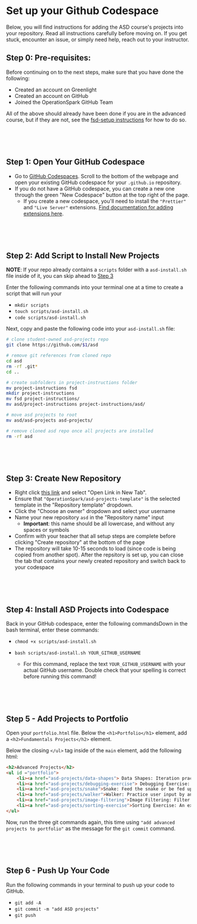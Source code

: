 # Set up your Github Codespace

Below, you will find instructions for adding the ASD course's projects into your repository. Read all instructions carefully before moving on. If you get stuck, encounter an issue, or simply need help, reach out to your instructor.

## Step 0: Pre-requisites:

Before continuing on to the next steps, make sure that you have done the following:

- Created an account on Greenlight
- Created an account on GitHub
- Joined the OperationSpark GitHub Team

All of the above should already have been done if you are in the advanced course, but if they are not, see the <a href="https://github.com/OperationSpark/fsd-setup">fsd-setup instructions</a> for how to do so.

<br><br><br>

## Step 1: Open Your GitHub Codespace

- Go to [GitHub Codespaces](https://github.com/codespaces). Scroll to the bottom of the webpage and open your existing GitHub codespace for your `.github.io` repository.
- If you do not have a GitHub codespace, you can create a new one through the green "New Codespace" button at the top right of the page.
    - If you create a new codespace, you'll need to install the `"Prettier"` and `"Live Server"` extensions. [Find documentation for adding extensions here](https://docs.github.com/en/codespaces/getting-started/quickstart#personalizing-with-an-extension).

<br><br><br>

## Step 2: Add Script to Install New Projects

**NOTE**: If your repo already contains a `scripts` folder with a `asd-install.sh` file inside of it, you can skip ahead to [Step 3](#step-3-create-new-repository)

Enter the following commands into your terminal one at a time to create a script that will run your

- `mkdir scripts`
- `touch scripts/asd-install.sh`
- `code scripts/asd-install.sh`

Next, copy and paste the following code into your `asd-install.sh` file:

```bash
# clone student-owned asd-projects repo
git clone https://github.com/$1/asd

# remove git references from cloned repo
cd asd
rm -rf .git*
cd ..

# create subfolders in project-instructions folder
mv project-instructions fsd
mkdir project-instructions
mv fsd project-instructions/
mv asd/project-instructions project-instructions/asd/

# move asd projects to root
mv asd/asd-projects asd-projects/

# remove cloned asd repo once all projects are installed
rm -rf asd
```

<br><br><br>

## Step 3: Create New Repository

- Right click [this link](https://github.com/new?template_name=asd-projects-template&template_owner=OperationSpark) and select "Open Link in New Tab".
- Ensure that `"OperationSpark/asd-projects-template"` is the selected template in the "Repository template" dropdown.
- Click the "Choose an owner" dropdown and select your username
- Name your new repository `asd` in the "Repository name" input
  - **Important**: this name should be all lowercase, and without any spaces or symbols
- Confirm with your teacher that all setup steps are complete before clicking "Create repository" at the bottom of the page
- The repository will take 10-15 seconds to load (since code is being copied from another spot). After the repsitory is set up, you can close the tab that contains your newly created repository and switch back to your codespace

<br><br><br>

## Step 4: Install ASD Projects into Codespace

Back in your GitHub codespace, enter the following commandsDown in the bash terminal, enter these commands:

- `chmod +x scripts/asd-install.sh`

- `bash scripts/asd-install.sh YOUR_GITHUB_USERNAME`
  - For this command, replace the text `YOUR_GITHUB_USERNAME` with your actual GitHub username. Double check that your spelling is correct before running this command!

<br><br><br>

## Step 5 - Add Projects to Portfolio

Open your `portfolio.html` file. Below the `<h1>Portfolio</h1>` element, add a `<h2>Fundamentals Projects</h2>` element.

Below the closing `</ul>` tag inside of the `main` element, add the following html:

```HTML
<h2>Advanced Projects</h2>
<ul id ="portfolio">
    <li><a href="asd-projects/data-shapes"> Data Shapes: Iteration practice with patterns</a></li>
    <li><a href="asd-projects/debugging-exercise"> Debugging Exercise: A debugging exercise</a></li>
    <li><a href="asd-projects/snake">Snake: Feed the snake or be fed upon</a></li>
    <li><a href="asd-projects/walker">Walker: Practice user input by animating walking boxes</a></li>
    <li><a href="asd-projects/image-filtering">Image Filtering: Filter images using loops</a></li>
    <li><a href="asd-projects/sorting-exercise">Sorting Exercise: An exercise on sorting algorithms</a></li>
</ul>
```

Now, run the three git commands again, this time using `"add advanced projects to portfolio"` as the message for the `git commit` command.

<br><br><br>

## Step 6 - Push Up Your Code

Run the following commands in your terminal to push up your code to GitHub.

- `git add -A`
- `git commit -m "add ASD projects"`
- `git push`
